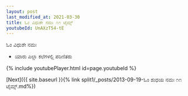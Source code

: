 ```yaml
---
layout: post
last_modified_at: 2021-03-30
title: ಓಂ ವಿಧುಶೇ ನಮಃ ೧೧ ಟೈಮ್ಸ್
youtubeId: UnAXzT54-tE
---
```

 
 
 ಓಂ ವಿಧುಶೇ ನಮಃ  
 
 -  ಯಾರು ಎಲ್ಲಾ ಕಲೆಗಳಲ್ಲಿ ಪರಿಣಿತರು 
 
  
 
  
 
 
 
 
 
 


{% include youtubePlayer.html id=page.youtubeId %}
 
[Next]({{ site.baseurl }}{% link  split1/_posts/2013-09-19-ಓಂ ಶುಧಯ ನಮಃ ೧೧ ಟೈಮ್ಸ್.md%})
 
